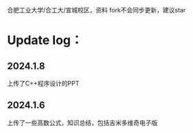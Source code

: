 合肥工业大学/合工大/宣城校区，资料
fork不会同步更新，建议star

# **Update log：**

## 2024.1.8
上传了C++程序设计的PPT

## 2024.1.6 
上传了一些高数公式，知识总结，包括吉米多维奇电子版
